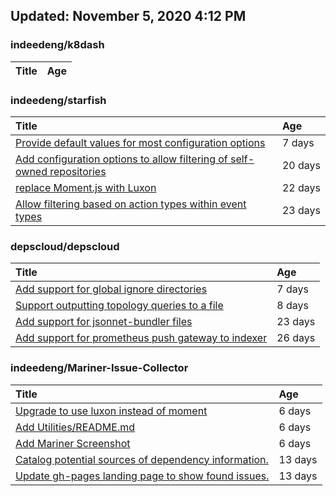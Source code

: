 ## Updated: November 5, 2020 4:12 PM


### indeedeng/k8dash
|**Title**|**Age**|
|:----|:----|


### indeedeng/starfish
|**Title**|**Age**|
|:----|:----|
|[Provide default values for most configuration options](https://github.com/indeedeng/starfish/issues/78)|7&nbsp;days|
|[Add configuration options to allow filtering of self-owned repositories](https://github.com/indeedeng/starfish/issues/65)|20&nbsp;days|
|[replace Moment.js with Luxon](https://github.com/indeedeng/starfish/issues/60)|22&nbsp;days|
|[Allow filtering based on action types within event types](https://github.com/indeedeng/starfish/issues/58)|23&nbsp;days|


### depscloud/depscloud
|**Title**|**Age**|
|:----|:----|
|[Add support for global ignore directories](https://github.com/depscloud/depscloud/issues/137)|7&nbsp;days|
|[Support outputting topology queries to a file](https://github.com/depscloud/depscloud/issues/135)|8&nbsp;days|
|[Add support for jsonnet-bundler files](https://github.com/depscloud/depscloud/issues/115)|23&nbsp;days|
|[Add support for prometheus push gateway to indexer](https://github.com/depscloud/depscloud/issues/108)|26&nbsp;days|


### indeedeng/Mariner-Issue-Collector
|**Title**|**Age**|
|:----|:----|
|[Upgrade to use luxon instead of moment](https://github.com/indeedeng/Mariner-Issue-Collector/issues/31)|6&nbsp;days|
|[Add Utilities/README.md](https://github.com/indeedeng/Mariner-Issue-Collector/issues/30)|6&nbsp;days|
|[Add Mariner Screenshot](https://github.com/indeedeng/Mariner-Issue-Collector/issues/29)|6&nbsp;days|
|[Catalog potential sources of dependency information.](https://github.com/indeedeng/Mariner-Issue-Collector/issues/19)|13&nbsp;days|
|[Update gh-pages landing page to show found issues.](https://github.com/indeedeng/Mariner-Issue-Collector/issues/15)|13&nbsp;days|